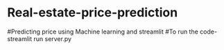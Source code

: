 # Real-estate-price-prediction
#Predicting price using Machine learning and streamlit
#To run the code- streamlit run server.py

